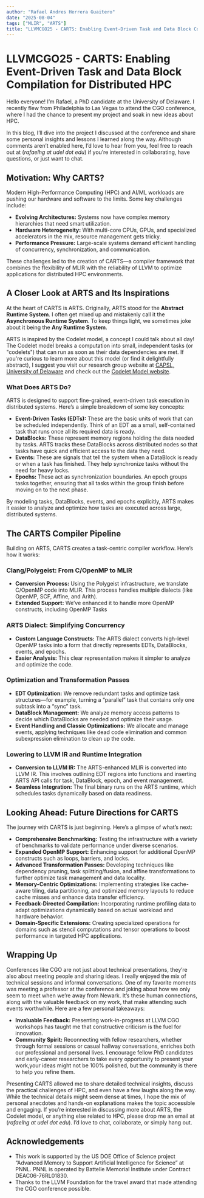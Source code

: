 ```yaml
---
author: "Rafael Andres Herrera Guaitero"
date: "2025-08-04"
tags: ["MLIR", "ARTS"]
title: "LLVMCGO25 - CARTS: Enabling Event-Driven Task and Data Block Compilation for Distributed HPC"
---
```


# LLVMCGO25 - CARTS: Enabling Event-Driven Task and Data Block Compilation for Distributed HPC

Hello everyone! I’m Rafael, a PhD candidate at the University of Delaware. I recently flew from Philadelphia to Las Vegas to attend the CGO conference, 
where I had the chance to present my project and soak in new ideas about HPC.

In this blog, I’ll dive into the project I discussed at the conference and share some personal insights and lessons I learned along the way. 
Although comments aren’t enabled here, I’d love to hear from you, feel free to reach out at (*rafaelhg at udel dot edu*) if you’re interested in collaborating, have questions, or just want to chat.

## Motivation: Why CARTS?

Modern High-Performance Computing (HPC) and AI/ML workloads are pushing our hardware and software to the limits. Some key challenges include:

- **Evolving Architectures:** Systems now have complex memory hierarchies that need smart utilization.
- **Hardware Heterogeneity:** With multi-core CPUs, GPUs, and specialized accelerators in the mix, resource management gets tricky.
- **Performance Pressure:** Large-scale systems demand efficient handling of concurrency, synchronization, and communication.

These challenges led to the creation of CARTS—a compiler framework that combines the flexibility of MLIR with the reliability of LLVM to optimize applications for distributed HPC environments.

## A Closer Look at ARTS and Its Inspirations

At the heart of CARTS is ARTS. Originally, ARTS stood for the **Abstract Runtime System**. 
I often get mixed up and mistakenly call it the **Asynchronous Runtime System**. To keep things light, 
we sometimes joke about it being the **Any Runtime System**. 

ARTS is inspired by the Codelet model, a concept I could talk about all day! 
The Codelet model breaks a computation into small, independent tasks (or "codelets") that can run as soon as their data dependencies are met. 
If you're curious to learn more about this model (or find it delightfully abstract), I suggest you visit our research group website 
at [CAPSL, University of Delaware](https://www.capsl.udel.edu/) and check out the [Codelet Model website](https://www.capsl.udel.edu/codelets.shtml#B4).

### What Does ARTS Do?

ARTS is designed to support fine-grained, event-driven task execution in distributed systems. Here’s a simple breakdown of some key concepts:

- **Event-Driven Tasks (EDTs):** These are the basic units of work that can be scheduled independently. Think of an EDT as a small, self-contained task that runs once all its required data is ready.
- **DataBlocks:** These represent memory regions holding the data needed by tasks. ARTS tracks these DataBlocks across distributed nodes so that tasks have quick and efficient access to the data they need.
- **Events:** These are signals that tell the system when a DataBlock is ready or when a task has finished. They help synchronize tasks without the need for heavy locks.
- **Epochs:** These act as synchronization boundaries. An epoch groups tasks together, ensuring that all tasks within the group finish before moving on to the next phase.

By modeling tasks, DataBlocks, events, and epochs explicitly, ARTS makes it easier to analyze and optimize how tasks are executed across large, distributed systems.

## The CARTS Compiler Pipeline

Building on ARTS, CARTS creates a task-centric compiler workflow. Here’s how it works:

### Clang/Polygeist: From C/OpenMP to MLIR

- **Conversion Process:** Using the Polygeist infrastructure, we translate C/OpenMP code into MLIR. This process handles multiple dialects (like OpenMP, SCF, Affine, and Arith).
- **Extended Support:** We’ve enhanced it to handle more OpenMP constructs, including OpenMP Tasks

### ARTS Dialect: Simplifying Concurrency

- **Custom Language Constructs:** The ARTS dialect converts high-level OpenMP tasks into a form that directly represents EDTs, DataBlocks, events, and epochs.
- **Easier Analysis:** This clear representation makes it simpler to analyze and optimize the code.

### Optimization and Transformation Passes

- **EDT Optimization:** We remove redundant tasks and optimize task structures—for example, turning a “parallel” task that contains only one subtask into a “sync” task.
- **DataBlock Management:** We analyze memory access patterns to decide which DataBlocks are needed and optimize their usage.
- **Event Handling and Classic Optimizations:** We allocate and manage events, applying techniques like dead code elimination and common subexpression elimination to clean up the code.

### Lowering to LLVM IR and Runtime Integration

- **Conversion to LLVM IR:** The ARTS-enhanced MLIR is converted into LLVM IR. This involves outlining EDT regions into functions and inserting ARTS API calls for task, DataBlock, epoch, and event management.
- **Seamless Integration:** The final binary runs on the ARTS runtime, which schedules tasks dynamically based on data readiness.

## Looking Ahead: Future Directions for CARTS

The journey with CARTS is just beginning. Here’s a glimpse of what’s next:

- **Comprehensive Benchmarking:** Testing the infrastructure with a variety of benchmarks to validate performance under diverse scenarios.
- **Expanded OpenMP Support:** Enhancing support for additional OpenMP constructs such as loops, barriers, and locks.
- **Advanced Transformation Passes:** Developing techniques like dependency pruning, task splitting/fusion, and affine transformations to further optimize task management and data locality.
- **Memory-Centric Optimizations:** Implementing strategies like cache-aware tiling, data partitioning, and optimized memory layouts to reduce cache misses and enhance data transfer efficiency.
- **Feedback-Directed Compilation:** Incorporating runtime profiling data to adapt optimizations dynamically based on actual workload and hardware behavior.
- **Domain-Specific Extensions:** Creating specialized operations for domains such as stencil computations and tensor operations to boost performance in targeted HPC applications.

##  Wrapping Up

Conferences like CGO are not just about technical presentations, they’re also about meeting people and sharing ideas. I really enjoyed the mix of technical sessions and informal conversations. 
One of my favorite moments was meeting a professor at the conference and joking about how we only seem to meet when we’re away from Newark. 
It’s these human connections, along with the valuable feedback on my work, that make attending such events worthwhile. Here are a few personal takeaways:

- **Invaluable Feedback:** Presenting work-in-progress at LLVM CGO workshops has taught me that constructive criticism is the fuel for innovation.
- **Community Spirit:** Reconnecting with fellow researchers, whether through formal sessions or casual hallway conversations, enriches both our professional and personal lives.
I encourage fellow PhD candidates and early-career researchers to take every opportunity to present your work,your ideas might not be 100% polished, but the community is there to help you refine them.

Presenting CARTS allowed me to share detailed technical insights, discuss the practical challenges of HPC, and even have a few laughs along the way. While the technical details might seem dense at times, I
 hope the mix of personal anecdotes and hands-on explanations makes the topic accessible and engaging.
If you’re interested in discussing more about ARTS, the Codelet model, or anything else related to HPC, please drop me an email at (*rafaelhg at udel dot edu*). I’d love to chat, collaborate, or simply hang out.

## Acknowledgements

- This work is supported by the US DOE Office of Science project “Advanced Memory to Support Artificial Intelligence for Science” at PNNL. PNNL is operated by Battelle Memorial Institute under Contract DEAC06-76RL01830.
- Thanks to the LLVM Foundation for the travel award that made attending the CGO conference possible.
